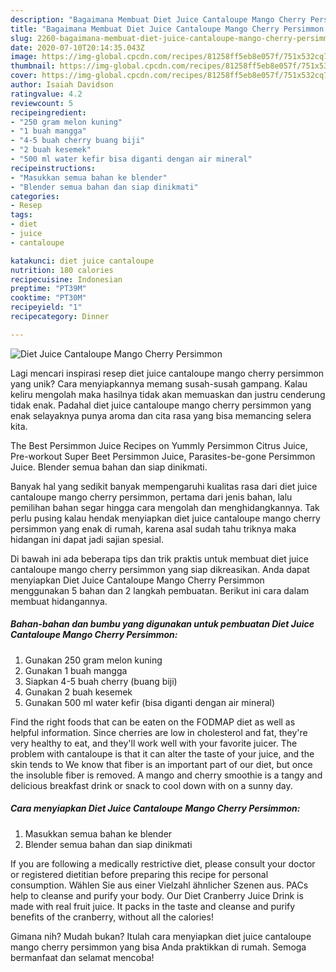 ```yaml
---
description: "Bagaimana Membuat Diet Juice Cantaloupe Mango Cherry Persimmon yang Lezat"
title: "Bagaimana Membuat Diet Juice Cantaloupe Mango Cherry Persimmon yang Lezat"
slug: 2260-bagaimana-membuat-diet-juice-cantaloupe-mango-cherry-persimmon-yang-lezat
date: 2020-07-10T20:14:35.043Z
image: https://img-global.cpcdn.com/recipes/81258ff5eb8e057f/751x532cq70/diet-juice-cantaloupe-mango-cherry-persimmon-foto-resep-utama.jpg
thumbnail: https://img-global.cpcdn.com/recipes/81258ff5eb8e057f/751x532cq70/diet-juice-cantaloupe-mango-cherry-persimmon-foto-resep-utama.jpg
cover: https://img-global.cpcdn.com/recipes/81258ff5eb8e057f/751x532cq70/diet-juice-cantaloupe-mango-cherry-persimmon-foto-resep-utama.jpg
author: Isaiah Davidson
ratingvalue: 4.2
reviewcount: 5
recipeingredient:
- "250 gram melon kuning"
- "1 buah mangga"
- "4-5 buah cherry buang biji"
- "2 buah kesemek"
- "500 ml water kefir bisa diganti dengan air mineral"
recipeinstructions:
- "Masukkan semua bahan ke blender"
- "Blender semua bahan dan siap dinikmati"
categories:
- Resep
tags:
- diet
- juice
- cantaloupe

katakunci: diet juice cantaloupe 
nutrition: 180 calories
recipecuisine: Indonesian
preptime: "PT39M"
cooktime: "PT30M"
recipeyield: "1"
recipecategory: Dinner

---
```



![Diet Juice Cantaloupe Mango Cherry Persimmon](https://img-global.cpcdn.com/recipes/81258ff5eb8e057f/751x532cq70/diet-juice-cantaloupe-mango-cherry-persimmon-foto-resep-utama.jpg)

Lagi mencari inspirasi resep diet juice cantaloupe mango cherry persimmon yang unik? Cara menyiapkannya memang susah-susah gampang. Kalau keliru mengolah maka hasilnya tidak akan memuaskan dan justru cenderung tidak enak. Padahal diet juice cantaloupe mango cherry persimmon yang enak selayaknya punya aroma dan cita rasa yang bisa memancing selera kita.

The Best Persimmon Juice Recipes on Yummly Persimmon Citrus Juice, Pre-workout Super Beet Persimmon Juice, Parasites-be-gone Persimmon Juice. Blender semua bahan dan siap dinikmati.

Banyak hal yang sedikit banyak mempengaruhi kualitas rasa dari diet juice cantaloupe mango cherry persimmon, pertama dari jenis bahan, lalu pemilihan bahan segar hingga cara mengolah dan menghidangkannya. Tak perlu pusing kalau hendak menyiapkan diet juice cantaloupe mango cherry persimmon yang enak di rumah, karena asal sudah tahu triknya maka hidangan ini dapat jadi sajian spesial.


Di bawah ini ada beberapa tips dan trik praktis untuk membuat diet juice cantaloupe mango cherry persimmon yang siap dikreasikan. Anda dapat menyiapkan Diet Juice Cantaloupe Mango Cherry Persimmon menggunakan 5 bahan dan 2 langkah pembuatan. Berikut ini cara dalam membuat hidangannya.

<!--inarticleads1-->

##### Bahan-bahan dan bumbu yang digunakan untuk pembuatan Diet Juice Cantaloupe Mango Cherry Persimmon:

1. Gunakan 250 gram melon kuning
1. Gunakan 1 buah mangga
1. Siapkan 4-5 buah cherry (buang biji)
1. Gunakan 2 buah kesemek
1. Gunakan 500 ml water kefir (bisa diganti dengan air mineral)


Find the right foods that can be eaten on the FODMAP diet as well as helpful information. Since cherries are low in cholesterol and fat, they&#39;re very healthy to eat, and they&#39;ll work well with your favorite juicer. The problem with cantaloupe is that it can alter the taste of your juice, and the skin tends to We know that fiber is an important part of our diet, but once the insoluble fiber is removed. A mango and cherry smoothie is a tangy and delicious breakfast drink or snack to cool down with on a sunny day. 

<!--inarticleads2-->

##### Cara menyiapkan Diet Juice Cantaloupe Mango Cherry Persimmon:

1. Masukkan semua bahan ke blender
1. Blender semua bahan dan siap dinikmati


If you are following a medically restrictive diet, please consult your doctor or registered dietitian before preparing this recipe for personal consumption. Wählen Sie aus einer Vielzahl ähnlicher Szenen aus. PACs help to cleanse and purify your body. Our Diet Cranberry Juice Drink is made with real fruit juice. It packs in the taste and cleanse and purify benefits of the cranberry, without all the calories! 

Gimana nih? Mudah bukan? Itulah cara menyiapkan diet juice cantaloupe mango cherry persimmon yang bisa Anda praktikkan di rumah. Semoga bermanfaat dan selamat mencoba!
